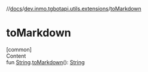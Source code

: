 //[docs](../../index.md)/[dev.inmo.tgbotapi.utils.extensions](index.md)/[toMarkdown](to-markdown.md)



# toMarkdown  
[common]  
Content  
fun [String](https://kotlinlang.org/api/latest/jvm/stdlib/kotlin/-string/index.html).[toMarkdown](to-markdown.md)(): [String](https://kotlinlang.org/api/latest/jvm/stdlib/kotlin/-string/index.html)  



